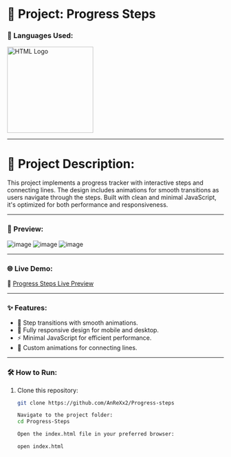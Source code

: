 # 📄 Project: Progress Steps

### 🔧 Languages Used:
<div>
  <img src="https://t3.ftcdn.net/jpg/05/27/97/74/360_F_527977463_hcQAYoMqDE17JUYji9J9bVIV6CWMsFuG.png" alt="HTML Logo" width="200">
</div>

---

# 📝 Project Description:
This project implements a progress tracker with interactive steps and connecting lines. The design includes animations for smooth transitions as users navigate through the steps. Built with clean and minimal JavaScript, it's optimized for both performance and responsiveness.

---

### 🎨 Preview:
![image](https://github.com/user-attachments/assets/4f51f2bd-b383-4068-955b-d1c1b07219a7)
![image](https://github.com/user-attachments/assets/00a53efd-bc96-43a1-93fe-5fa0d01106f7)
![image](https://github.com/user-attachments/assets/f11c1cde-25d6-4177-94e8-7a3c077a35d8)

---

### 🌐 Live Demo:
🔗 [Progress Steps Live Preview](https://progress-steps-preview.netlify.app/)

---

### ✨ Features:
- 🔄 Step transitions with smooth animations.
- 📱 Fully responsive design for mobile and desktop.
- ⚡ Minimal JavaScript for efficient performance.
- 🌈 Custom animations for connecting lines.

---

### 🛠️ How to Run:
1. Clone this repository:
    ```bash
    git clone https://github.com/AnReXx2/Progress-steps

    Navigate to the project folder:
    cd Progress-Steps

    Open the index.html file in your preferred browser:

    open index.html
